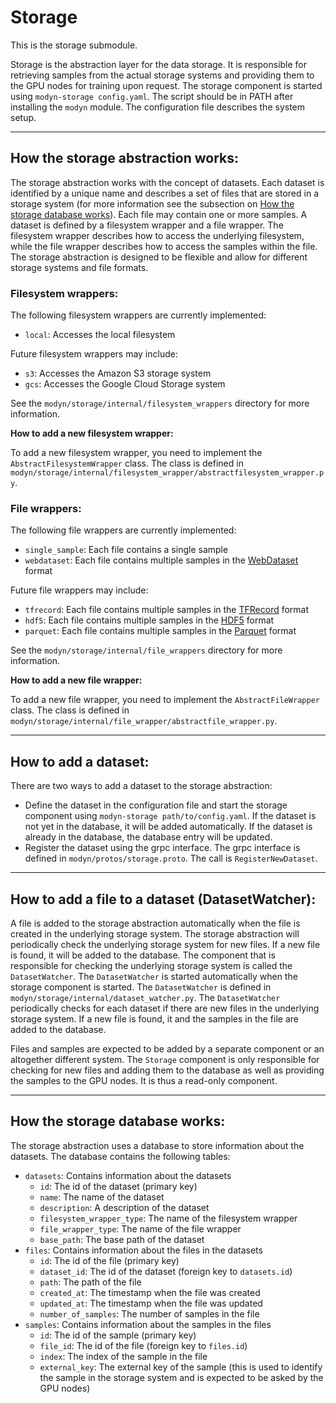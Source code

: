 # Storage

This is the storage submodule.

Storage is the abstraction layer for the data storage. It is responsible for retrieving samples from the actual storage systems and providing them to the GPU nodes for training upon request. The storage component is started using `modyn-storage config.yaml`. The script should be in PATH after installing the `modyn` module. The configuration file describes the system setup.

---

## How the storage abstraction works:

The storage abstraction works with the concept of datasets. Each dataset is identified by a unique name and describes a set of files that are stored in a storage system (for more information see the subsection on [How the storage database works](#how-the-storage-database-works)). Each file may contain one or more samples. A dataset is defined by a filesystem wrapper and a file wrapper. The filesystem wrapper describes how to access the underlying filesystem, while the file wrapper describes how to access the samples within the file. The storage abstraction is designed to be flexible and allow for different storage systems and file formats. 

### Filesystem wrappers:

The following filesystem wrappers are currently implemented:

- `local`: Accesses the local filesystem

Future filesystem wrappers may include:

- `s3`: Accesses the Amazon S3 storage system
- `gcs`: Accesses the Google Cloud Storage system

See the `modyn/storage/internal/filesystem_wrappers` directory for more information.

**How to add a new filesystem wrapper:**

To add a new filesystem wrapper, you need to implement the `AbstractFilesystemWrapper` class. The class is defined in `modyn/storage/internal/filesystem_wrapper/abstractfilesystem_wrapper.py`.

### File wrappers:

The following file wrappers are currently implemented:

- `single_sample`: Each file contains a single sample
- `webdataset`: Each file contains multiple samples in the [WebDataset](https://webdataset.github.io/webdataset/) format

Future file wrappers may include:

- `tfrecord`: Each file contains multiple samples in the [TFRecord](https://www.tensorflow.org/tutorials/load_data/tfrecord) format
- `hdf5`: Each file contains multiple samples in the [HDF5](https://www.hdfgroup.org/solutions/hdf5/) format
- `parquet`: Each file contains multiple samples in the [Parquet](https://parquet.apache.org/) format

See the `modyn/storage/internal/file_wrappers` directory for more information.

**How to add a new file wrapper:**

To add a new file wrapper, you need to implement the `AbstractFileWrapper` class. The class is defined in `modyn/storage/internal/file_wrapper/abstractfile_wrapper.py`.

---

## How to add a dataset:

There are two ways to add a dataset to the storage abstraction:

- Define the dataset in the configuration file and start the storage component using `modyn-storage path/to/config.yaml`. If the dataset is not yet in the database, it will be added automatically. If the dataset is already in the database, the database entry will be updated.
- Register the dataset using the grpc interface. The grpc interface is defined in `modyn/protos/storage.proto`. The call is `RegisterNewDataset`.

---

## How to add a file to a dataset (DatasetWatcher):

A file is added to the storage abstraction automatically when the file is created in the underlying storage system. The storage abstraction will periodically check the underlying storage system for new files. If a new file is found, it will be added to the database. The component that is responsible for checking the underlying storage system is called the `DatasetWatcher`. The `DatasetWatcher` is started automatically when the storage component is started. The `DatasetWatcher` is defined in `modyn/storage/internal/dataset_watcher.py`. The `DatasetWatcher` periodically checks for each dataset if there are new files in the underlying storage system. If a new file is found, it and the samples in the file are added to the database.

Files and samples are expected to be added by a separate component or an altogether different system. The `Storage` component is only responsible for checking for new files and adding them to the database as well as providing the samples to the GPU nodes. It is thus a read-only component.

---

## How the storage database works:

The storage abstraction uses a database to store information about the datasets. The database contains the following tables:

- `datasets`: Contains information about the datasets
    - `id`: The id of the dataset (primary key)
    - `name`: The name of the dataset
    - `description`: A description of the dataset
    - `filesystem_wrapper_type`: The name of the filesystem wrapper
    - `file_wrapper_type`: The name of the file wrapper
    - `base_path`: The base path of the dataset
- `files`: Contains information about the files in the datasets
    - `id`: The id of the file (primary key)
    - `dataset_id`: The id of the dataset (foreign key to `datasets.id`)
    - `path`: The path of the file
    - `created_at`: The timestamp when the file was created
    - `updated_at`: The timestamp when the file was updated
    - `number_of_samples`: The number of samples in the file
- `samples`: Contains information about the samples in the files
    - `id`: The id of the sample (primary key)
    - `file_id`: The id of the file (foreign key to `files.id`)
    - `index`: The index of the sample in the file
    - `external_key`: The external key of the sample (this is used to identify the sample in the storage system and is expected to be asked by the GPU nodes)
